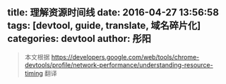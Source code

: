 title: 理解资源时间线
date: 2016-04-27 13:56:58
tags: [devtool, guide, translate, 域名碎片化]
categories: devtool
author: 彤阳
---

> 本文根据 https://developers.google.com/web/tools/chrome-devtools/profile/network-performance/understanding-resource-timing 翻译


